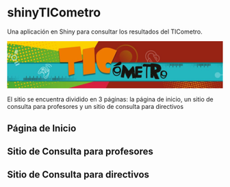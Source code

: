 # shinyTICometro

Una aplicación en Shiny para consultar los resultados del TICometro.

![logo-del-ticometro](https://github.com/dar4datascience/shinyTICometro/blob/main/ShinyApps/TICometro_Landing/www/logo_ticometro.jpg)

El sitio se encuentra dividido en 3 páginas: la página de inicio, un sitio de consulta para profesores y un sitio de consulta para directivos

## Página de Inicio



## Sitio de Consulta para profesores



## Sitio de Consulta para directivos
